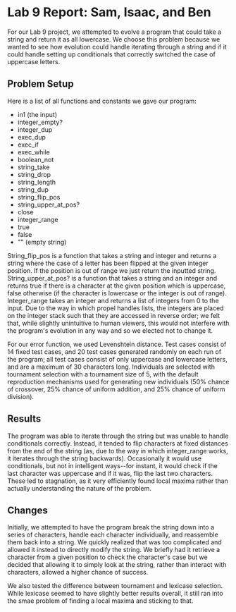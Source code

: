 ﻿# Lab 9 Report: Sam, Isaac, and Ben

For our Lab 9 project, we attempted to evolve a program that could take a string and return it as all lowercase. We choose this problem because we wanted to see how evolution could handle iterating through a string and if it could handle setting up conditionals that correctly switched the case of uppercase letters.

## Problem Setup

Here is a list of all functions and constants we gave our program:
- in1 (the input)
- integer_empty?
- integer_dup
- exec_dup
- exec_if
- exec_while
- boolean_not
- string_take
- string_drop
- string_length
- string_dup
- string_flip_pos
- string_upper_at_pos?
- close
- integer_range
- true
- false
- "" (empty string)

String_flip_pos is a function that takes a string and integer and returns a string where the case of a letter has been flipped at the given integer position. If the position is out of range we just return the inputted string.
String_upper_at_pos? is a function that takes a string and an integer and returns true if there is a character at the given position which is uppercase, false otherwise (if the character is lowercase or the integer is out of range).
Integer_range takes an integer and returns a list of integers from 0 to the input.  Due to the way in which propel handles lists, the integers are placed on the integer stack such that they are accessed in reverse order; we felt that, while slightly unintuitive to human viewers, this would not interfere with the program's evolution in any way and so we elected not to change it.

For our error function, we used Levenshtein distance.  Test cases consist of 14 fixed test cases, and 20 test cases generated randomly on each run of the program; all test cases consist of only uppercase and lowercase letters, and are a maximum of 30 characters long.  Individuals are selected with tournament selection with a tournament size of 5, with the default reproduction mechanisms used for generating new individuals (50% chance of crossover, 25% chance of uniform addition, and 25% chance of uniform division). 

## Results

The program was able to iterate through the string but was unable to handle conditionals correctly. Instead, it tended to  flip characters at fixed distances from the end of the string (as, due to the way in which integer_range works, it iterates through the string backwards).  Occasionally it would use conditionals, but not in intelligent ways--for instant, it would check if the last character was uppercase and if it was, flip the last two characters.  These led to stagnation, as it very efficiently found local maxima rather than actually understanding the nature of the problem.

## Changes

Initially, we attempted to have the program break the string down into a series of characters, handle each character individually, and reassemble them back into a string. We quickly realized that was too complicated and allowed it instead to directly modify the string. We briefly had it retrieve a character from a given position to check the character's case but we decided that allowing it to simply look at the string, rather than interact with characters, allowed a higher chance of success.

We also tested the difference between tournament and lexicase selection. While lexicase seemed to have slightly better results overall, it still ran into the smae problem of finding a local maxima and sticking to that.
